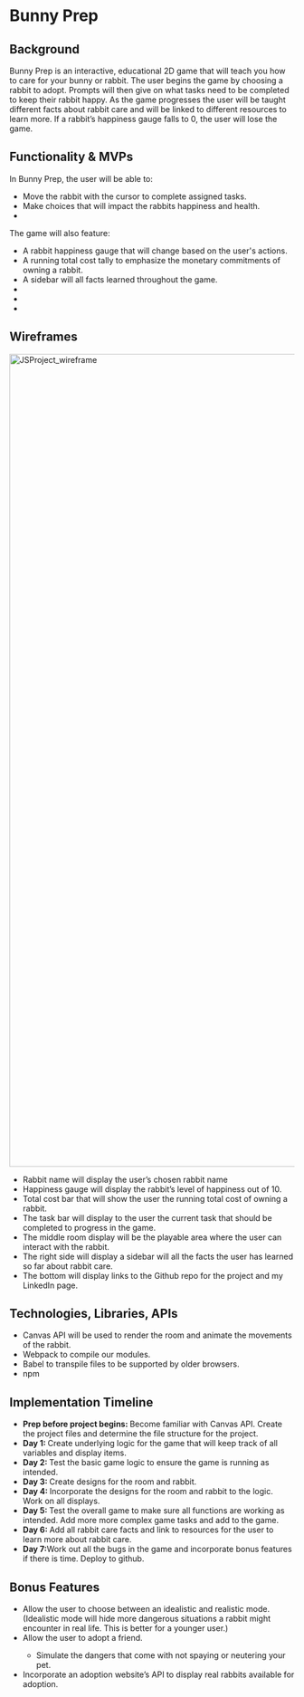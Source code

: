 <h1>Bunny Prep</h1>

<h2>Background</h2>
Bunny Prep is an interactive, educational 2D game that will teach you how to care for your bunny or rabbit. The user begins the game by choosing a rabbit to adopt. Prompts will then give on what tasks need to be completed to keep their rabbit happy. As the game progresses the user will be taught different facts about rabbit care and will be linked to different resources to learn more. If a rabbit’s happiness gauge falls to 0, the user will lose the game.


<h2>Functionality & MVPs</h2>
 In Bunny Prep, the user will be able to: 
 <ul>
  <li>Move the rabbit with the cursor to complete assigned tasks. </li>
  <li>Make choices that will impact the rabbits happiness and health. </li>
  <li></li>
</ul>
The game will also feature:
<ul>
  <li>A rabbit happiness gauge that will change based on the user's actions.</li>
  <li>A running total cost tally to emphasize the monetary commitments of owning a rabbit.</li>
  <li>A sidebar will all facts learned throughout the game.</li>
  <li></li>
  <li></li>
  <li></li>
</ul>

<h2>Wireframes</h2>
<img width="1437" alt="JSProject_wireframe" src="https://user-images.githubusercontent.com/82133627/147008585-781e4e7c-f11a-4a58-b6f0-e89993131826.png">


<ul>
  <li>Rabbit name will display the user’s chosen rabbit name</li>
  <li>Happiness gauge will display the rabbit’s level of happiness out of 10.</li>
  <li>Total cost bar that will show the user the running total cost of owning a rabbit. </li>
  <li>The task bar will display to the user the current task that should be completed to progress in the game.</li>
<li>The middle room display will be the playable area where the user can interact with the rabbit.</li>
  <li>The right side will display a sidebar will all the facts the user has learned so far about rabbit care.</li>
  <li>The bottom will display links to the Github repo for the project and my LinkedIn page.</li>
  
</ul>
<h2>Technologies, Libraries, APIs</h2>


<ul>
  <li>Canvas API will be used to render the room and animate the movements of the rabbit.</li>
  <li>Webpack to compile our modules.</li>
  <li>Babel to transpile files to be supported by older browsers.</li>
  <li>npm</li>
</ul>
<h2>Implementation Timeline</h2>
<ul>
  <li><b>Prep before project begins: </b>Become familiar with Canvas API. Create the project files and determine the file structure for the project.</li>
  <li><b>Day 1: </b>Create underlying logic for the game that will keep track of all variables and display items.</li>
  <li><b>Day 2: </b>Test the basic game logic to ensure the game is running as intended.</li>
  <li><b>Day 3: </b>Create designs for the room and rabbit.</li>
  <li><b>Day 4: </b>Incorporate the designs for the room and rabbit to the logic. Work on all displays.</li>
  <li><b>Day 5: </b>Test the overall game to make sure all functions are working as intended. Add more more complex game tasks and add to the game.</li>
  <li><b>Day 6: </b>Add all rabbit care facts and link to resources for the user to learn more about rabbit care.</li>
  <li><b>Day 7:</b>Work out all the bugs in the game and incorporate bonus features if there is time. Deploy to github.</li>
</ul>
<h2>Bonus Features</h2>
<ul>
  <li>Allow the user to choose between an idealistic and realistic mode. (Idealistic mode will hide more dangerous situations a rabbit might encounter in real life. This is better for a younger user.)</li>
  <li>Allow the user to adopt a friend.</li>
  <ul>
    <li> Simulate the dangers that come with not spaying or neutering your pet. 
  </ul>
  <li>Incorporate an adoption website’s API to display real rabbits available for adoption.</li>
</ul>


